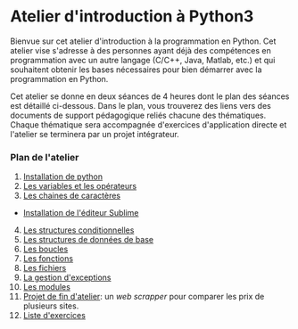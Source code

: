 # Atelier d'introduction à Python3
Bienvue sur cet atelier d'introduction à la programmation en Python. Cet atelier vise s'adresse à des personnes ayant déjà des compétences en programmation avec un autre langage (C/C++, Java, Matlab, etc.) et qui souhaitent obtenir les bases nécessaires pour bien démarrer avec la programmation en Python.

Cet atelier se donne en deux séances de 4 heures dont le plan des séances est détaillé ci-dessous. Dans le plan, vous trouverez des liens vers des documents de support pédagogique reliés chacune des thématiques. Chaque thématique sera accompagnée d'exercices d'application directe et l'atelier se terminera par un projet intégrateur.  

### Plan de l'atelier

1. [Installation de python](./docs/0_Installation.md)
2. [Les variables et les opérateurs](./docs/2_Variables.md)
3. [Les chaines de caractères](./docs/3_Chaines_caracteres.md)
* [Installation de l'éditeur Sublime](./docs/0-1_Installation_sublime.md)
4. [Les structures conditionnelles](./docs/4_StructuresConditionnelles.md)
5. [Les structures de données de base](./docs/5_StructuresDeDonnees.md)
6. [Les boucles](./docs/6_Boucles.md)
7. [Les fonctions](./docs/7_Fonctions.md)
8. [Les fichiers](./docs/8_Fichiers.md)
9. [La gestion d'exceptions](./docs/9_Exceptions.md)
10. [Les modules](./docs/10_Modules.md)
11. [Projet de fin d'atelier](./docs/Projet.md): un *web scrapper* pour comparer les prix de plusieurs sites.
99. [Liste d'exercices](./docs/Exercices.md)

